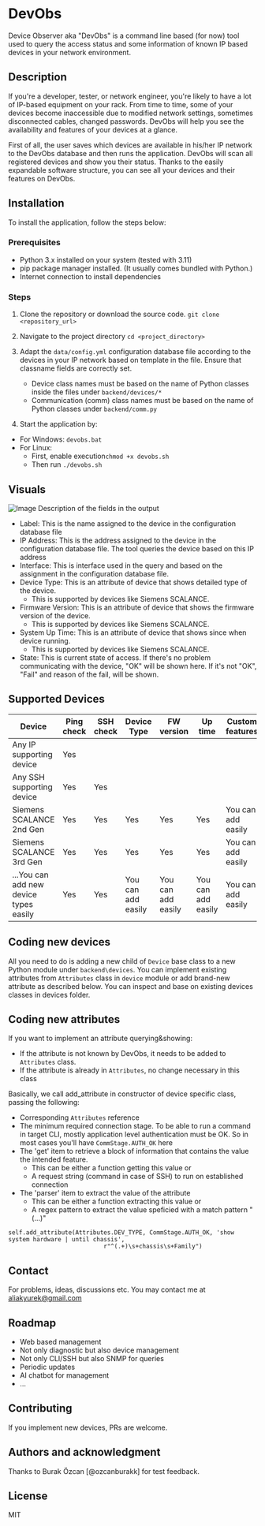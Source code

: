 # DevObs
Device Observer aka "DevObs" is a command line based (for now) tool used to query the access status and some information of known IP based devices in your network environment.

## Description
If you're a developer, tester, or network engineer, you're likely to have a lot of IP-based equipment on your rack.
From time to time, some of your devices become inaccessible due to modified network settings, sometimes disconnected cables, changed passwords.
DevObs will help you see the availability and features of your devices at a glance.
<p>
First of all, the user saves which devices are available in his/her IP network to the DevObs database and then runs the application. DevObs will scan all registered devices and show you their status. Thanks to the easily expandable software structure, you can see all your devices and their features on DevObs.

## Installation
To install the application, follow the steps below:
### Prerequisites
- Python 3.x installed on your system (tested with 3.11)
- pip package manager installed. (It usually comes bundled with Python.)
- Internet connection to install dependencies 
### Steps
1. Clone the repository or download the source code.
```git clone <repository_url>```
2. Navigate to the project directory
```cd <project_directory>```
3. Adapt the ```data/config.yml``` configuration database file according to the devices in your IP network based on template in the file.
Ensure that classname fields are correctly set. 
   * Device class names must be based on the name of Python classes inside the files under ```backend/devices/*```
   * Communication (comm) class names must be based on the name of Python classes under ```backend/comm.py```

4. Start the application by:
- For Windows: ```devobs.bat ```
- For Linux:
  - First, enable execution```chmod +x devobs.sh``` 
  - Then run ```./devobs.sh```

## Visuals
![Image](static/images/screenshot_01.png)
Description of the fields in the output
* Label: This is the name assigned to the device in the configuration database file
* IP Address: This is the address assigned to the device in the configuration database file.
The tool queries the device based on this IP address
* Interface: This is interface used in the query and based on the assignment in the configuration database file.
* Device Type: This is an attribute of device that shows detailed type of the device.
  *  This is supported by devices like Siemens SCALANCE.
* Firmware Version: This is an attribute of device that shows the firmware version of the device.
  *  This is supported by devices like Siemens SCALANCE.
* System Up Time: This is an attribute of device that shows since when device running.
  *  This is supported by devices like Siemens SCALANCE.
* State: This is current state of access. If there's no problem communicating with the device, "OK" will be shown here.
If it's not "OK", "Fail" and reason of the fail, will be shown.
## Supported Devices
| Device                                 | Ping<br/>check | SSH<br/>check | Device Type | FW version | Up time | Custom features        |
|----------------------------------------|----------------|---------------|-------------|------------|---------|------------------------|
| Any IP supporting device               | Yes            |               |             |            |         |                        |
| Any SSH supporting device              | Yes            | Yes           |             |            |         |                        |
| Siemens SCALANCE 2nd Gen               | Yes            | Yes           | Yes         | Yes        | Yes     | You can<br/>add easily |
| Siemens SCALANCE 3rd Gen               | Yes            | Yes           | Yes         | Yes        | Yes     | You can<br/>add easily |
| ...You can add new device types easily | Yes            | Yes           | You can<br/>add easily         | You can<br/>add easily        | You can<br/>add easily     | You can<br/>add easily |

## Coding new devices
All you need to do is adding a new child of ```Device``` base class to a new Python module
under ```backend\devices```. You can implement existing attributes from ```Attributes``` class in ```device``` module
or add brand-new attribute as described below. You can inspect and base on existing devices classes in devices folder.

## Coding new attributes
If you want to implement an attribute querying&showing:
* If the attribute is not known by DevObs, it needs to be added to ```Attributes``` class.
* If the attribute is already in ```Attributes```, no change necessary in this class

Basically, we call add_attribute in constructor of device specific class, passing the following:
* Corresponding ```Attributes``` reference
* The minimum required connection stage. To be able to run a command in target CLI,
mostly application level authentication must be OK. So in most cases you'll have ```CommStage.AUTH_OK``` here
* The 'get' item to retrieve a block of information that contains the value the intended feature.
  * This can be either a function getting this value or
  * A request string (command in case of SSH) to run on established connection
* The 'parser' item to extract the value of the attribute
  * This can be either a function extracting this value or
  * A regex pattern to extract the value speficied with a match pattern "(...)"
```
self.add_attribute(Attributes.DEV_TYPE, CommStage.AUTH_OK, 'show system hardware | until chassis',
                           r"^(.+)\s+chassis\s+Family")
``` 

## Contact
For problems, ideas, discussions etc. You may contact me at aliakyurek@gmail.com
## Roadmap
* Web based management
* Not only diagnostic but also device management
* Not only CLI/SSH but also SNMP for queries
* Periodic updates
* AI chatbot for management
* ...
## Contributing
If you implement new devices, PRs are welcome.
## Authors and acknowledgment
Thanks to Burak Özcan [@ozcanburakk] for test feedback.
## License
MIT
